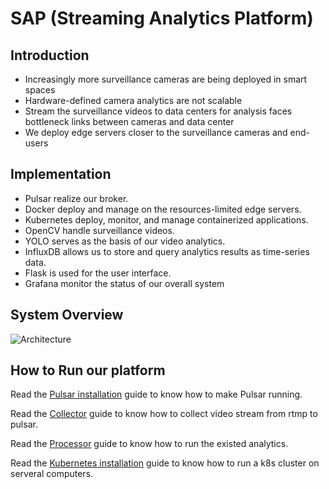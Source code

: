 # SAP (Streaming Analytics Platform)

## Introduction

* Increasingly more surveillance cameras are being deployed in smart spaces
* Hardware-defined camera analytics are not scalable
* Stream the surveillance videos to data centers for analysis faces bottleneck links between cameras and data center
* We deploy edge servers closer to the surveillance cameras and end-users 

## Implementation

* Pulsar realize our broker.
* Docker deploy and manage on the resources-limited
edge servers.
* Kubernetes deploy, monitor, and manage
containerized applications.
* OpenCV handle surveillance videos.
* YOLO serves as the basis of our video analytics.
* InfluxDB allows us to store and query analytics
results as time-series data.
* Flask is used for the user interface.
* Grafana monitor the status of our overall system

## System Overview

![Architecture](https://i.imgur.com/0AczNMn.png)

## How to Run our platform

Read the [Pulsar installation](docs/pulsar/pulsar-installation.md) guide to know how to make Pulsar running.

Read the [Collector](collector/README.md) guide to know how to collect video stream from rtmp to pulsar.

Read the [Processor](processor/README.md) guide to know how to run the existed analytics.

Read the [Kubernetes installation](docs/kubernetes/k8s-installation.md) guide to know how to run a k8s cluster on serveral computers.












